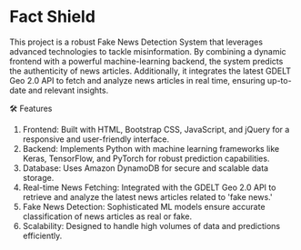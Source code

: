 # Fact Shield
This project is a robust Fake News Detection System that leverages advanced technologies to tackle misinformation. By combining a dynamic frontend with a powerful machine-learning backend, the system predicts the authenticity of news articles. Additionally, it integrates the latest GDELT Geo 2.0 API to fetch and analyze news articles in real time, ensuring up-to-date and relevant insights.

🛠️ Features
1. Frontend: Built with HTML, Bootstrap CSS, JavaScript, and jQuery for a responsive and user-friendly interface.
2. Backend: Implements Python with machine learning frameworks like Keras, TensorFlow, and PyTorch for robust prediction capabilities.
3. Database: Uses Amazon DynamoDB for secure and scalable data storage.
4. Real-time News Fetching: Integrated with the GDELT Geo 2.0 API to retrieve and analyze the latest news articles related to 'fake news.'
5. Fake News Detection: Sophisticated ML models ensure accurate classification of news articles as real or fake.
6. Scalability: Designed to handle high volumes of data and predictions efficiently.


